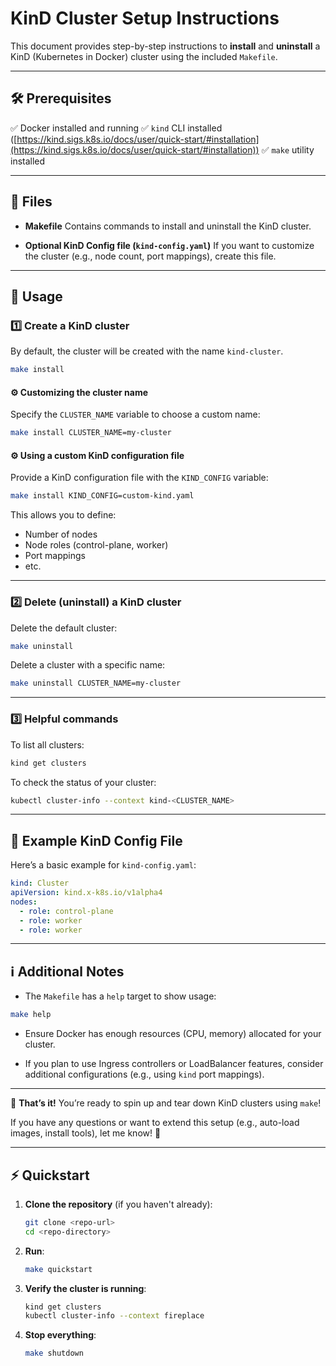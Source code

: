 # KinD Cluster Setup Instructions

This document provides step-by-step instructions to **install** and **uninstall** a KinD (Kubernetes in Docker) cluster using the included `Makefile`.

---

## 🛠️ Prerequisites

✅ Docker installed and running
✅ `kind` CLI installed ([https://kind.sigs.k8s.io/docs/user/quick-start/#installation](https://kind.sigs.k8s.io/docs/user/quick-start/#installation))
✅ `make` utility installed

---

## 📁 Files

* **Makefile**
  Contains commands to install and uninstall the KinD cluster.

* **Optional KinD Config file (`kind-config.yaml`)**
  If you want to customize the cluster (e.g., node count, port mappings), create this file.

---

## 🚀 Usage

### 1️⃣ Create a KinD cluster

By default, the cluster will be created with the name `kind-cluster`.

```bash
make install
```

#### ⚙️ Customizing the cluster name

Specify the `CLUSTER_NAME` variable to choose a custom name:

```bash
make install CLUSTER_NAME=my-cluster
```

#### ⚙️ Using a custom KinD configuration file

Provide a KinD configuration file with the `KIND_CONFIG` variable:

```bash
make install KIND_CONFIG=custom-kind.yaml
```

This allows you to define:

* Number of nodes
* Node roles (control-plane, worker)
* Port mappings
* etc.

---

### 2️⃣ Delete (uninstall) a KinD cluster

Delete the default cluster:

```bash
make uninstall
```

Delete a cluster with a specific name:

```bash
make uninstall CLUSTER_NAME=my-cluster
```

---

### 3️⃣ Helpful commands

To list all clusters:

```bash
kind get clusters
```

To check the status of your cluster:

```bash
kubectl cluster-info --context kind-<CLUSTER_NAME>
```

---

## 📄 Example KinD Config File

Here’s a basic example for `kind-config.yaml`:

```yaml
kind: Cluster
apiVersion: kind.x-k8s.io/v1alpha4
nodes:
  - role: control-plane
  - role: worker
  - role: worker
```

---

## ℹ️ Additional Notes

* The `Makefile` has a `help` target to show usage:

```bash
make help
```

* Ensure Docker has enough resources (CPU, memory) allocated for your cluster.

* If you plan to use Ingress controllers or LoadBalancer features, consider additional configurations (e.g., using `kind` port mappings).

---

🎉 **That’s it!** You’re ready to spin up and tear down KinD clusters using `make`!

If you have any questions or want to extend this setup (e.g., auto-load images, install tools), let me know! 🚀

---

## ⚡ Quickstart

1. **Clone the repository** (if you haven't already):

    ```bash
    git clone <repo-url>
    cd <repo-directory>
    ```

2. **Run**:

    ```bash
    make quickstart
    ```

3. **Verify the cluster is running**:

    ```bash
    kind get clusters
    kubectl cluster-info --context fireplace
    ```

4. **Stop everything**:

    ```bash
    make shutdown
    ```

